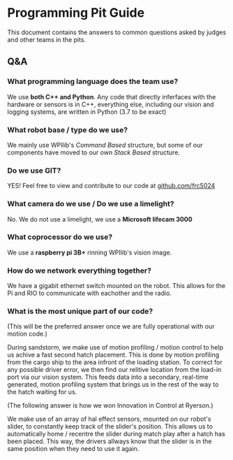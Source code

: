# Programming Pit Guide
This document contains the answers to common questions asked by judges and other teams in the pits.

## Q&A

### What programming language does the team use?
We use **both C++ and Python**. Any code that directly inferfaces with the hardware or sensors is in C++, everything else, including our vision and logging systems, are written in Python (3.7 to be exact)

### What robot base / type do we use?
We mainly use WPIlib's *Command Based* structure, but some of our components have moved to our own *Stack Based* structure.

### Do we use GIT?
YES! Feel free to view and contribute to our code at [github.com/frc5024](https://github.com/frc5024)

### What camera do we use / Do we use a limelight?
No. We do not use a limelight, we use a **Microsoft lifecam 3000**

### What coprocessor do we use?
We use a **raspberry pi 3B+** rinning WPIlib's vision image.

### How do we network everything together?
We have a gigabit ethernet switch mounted on the robot. This allows for the Pi and RIO to communicate with eachother and the radio.

### What is the most unique part of our code?
(This will be the preferred answer once we are fully operational with our motion code.)

During sandstorm, we make use of motion profiling / motion control to help us achive a fast second hatch placement. This is done by motion profiling from the cargo ship to the area infront of the loading station. To correct for any possible driver error, we then find our relitive location from the load-in port via our vision system. This feeds data into a secondary, real-time generated, motion profiling system that brings us in the rest of the way to the hatch waiting for us.

(The following answer is how we won Innovation in Control at Ryerson.)

We make use of an array of hal effect sensors, mounted on our robot's slider, to constantly keep track of the slider's position. This allows us to automatically home / recentre the slider during match play after a hatch has been placed. This way, the drivers allways know that the slider is in the same position when they need to use it again.

